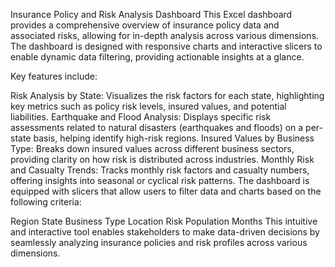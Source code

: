 Insurance Policy and Risk Analysis Dashboard
This Excel dashboard provides a comprehensive overview of insurance policy data and associated risks, allowing for in-depth analysis across various dimensions. The dashboard is designed with responsive charts and interactive slicers to enable dynamic data filtering, providing actionable insights at a glance.

Key features include:

Risk Analysis by State: Visualizes the risk factors for each state, highlighting key metrics such as policy risk levels, insured values, and potential liabilities.
Earthquake and Flood Analysis: Displays specific risk assessments related to natural disasters (earthquakes and floods) on a per-state basis, helping identify high-risk regions.
Insured Values by Business Type: Breaks down insured values across different business sectors, providing clarity on how risk is distributed across industries.
Monthly Risk and Casualty Trends: Tracks monthly risk factors and casualty numbers, offering insights into seasonal or cyclical risk patterns.
The dashboard is equipped with slicers that allow users to filter data and charts based on the following criteria:

Region
State
Business Type
Location
Risk Population
Months
This intuitive and interactive tool enables stakeholders to make data-driven decisions by seamlessly analyzing insurance policies and risk profiles across various dimensions.

